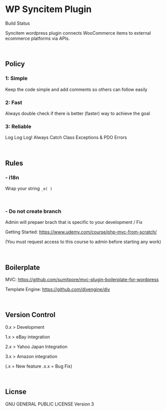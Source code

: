 WP Syncitem Plugin
==================

Build Status

Syncitem wordpress plugin connects WooCommerce items to external ecommerce platforms via APIs.

&nbsp;&nbsp;

Policy
------------

### 1: Simple

Keep the code simple and add comments so others can follow easily

### 2: Fast

Always double check if there is better (faster) way to achieve the goal

### 3: Reliable

Log Log Log! Always Catch Class Exceptions & PDO Errors

&nbsp;&nbsp;

Rules
----------------
### - i18n 

Wrap your string ```_e( )```

&nbsp;&nbsp;

### - Do not create branch

Admin will prepaer brach that is specific to your development / Fix


Getting Started:
https://www.udemy.com/course/php-mvc-from-scratch/

(You must request access to this course to admin before starting any work)

&nbsp;&nbsp;

Boilerplate
------------

MVC:
https://github.com/sumitpore/mvc-plugin-boilerplate-for-wordpress

Template Engine:
https://github.com/divengine/div

&nbsp;&nbsp;

Version Control
------------

<p>0.x > Development</p>
<p>1.x > eBay integration</p>
<p>2.x > Yahoo Japan Integration</p>
<p>3.x > Amazon integration</p>

<p>(.x = New feature .x.x = Bug Fix)</p>

&nbsp;&nbsp;

Licnse
------------

GNU GENERAL PUBLIC LICENSE Version 3
